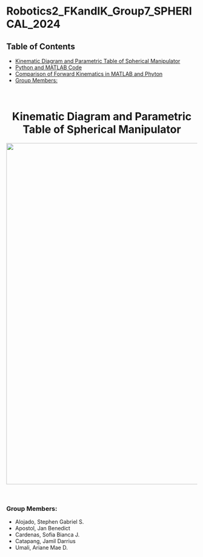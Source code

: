 # Robotics2_FKandIK_Group7_SPHERICAL_2024

## Table of Contents
- [Kinematic Diagram and Parametric Table of Spherical Manipulator](#-spherical-manipulator-)
- [Python and MATLAB Code](#-python-and-matlab-code-)
- [Comparison of Forward Kinematics in MATLAB and Phyton](#-comparison-of-forward-kinematics-in-matlab-and-phyton-)
- [Group Members:](#group-members)
<br>

<h1 align="center"> Kinematic Diagram and Parametric Table of Spherical Manipulator </h1> 
<p align="center">
  <img src=https://github.com/t1pen/Robotics2_FKandIK_Group7_SPHERICAL_2024/blob/db77880b7d86fc5a05bdf4561525fea49cd978cf/DH%20Frame%20and%20Parametric%20Table%20of%20Spherical/DH%20Frames%20and%20Parametric.jpg width="900"/>
</p>
<br>

### Group Members:
- Alojado, Stephen Gabriel S.
- Apostol, Jan Benedict
- Cardenas, Sofia Bianca J.
- Catapang, Jamil Darrius
- Umali, Ariane Mae D.
